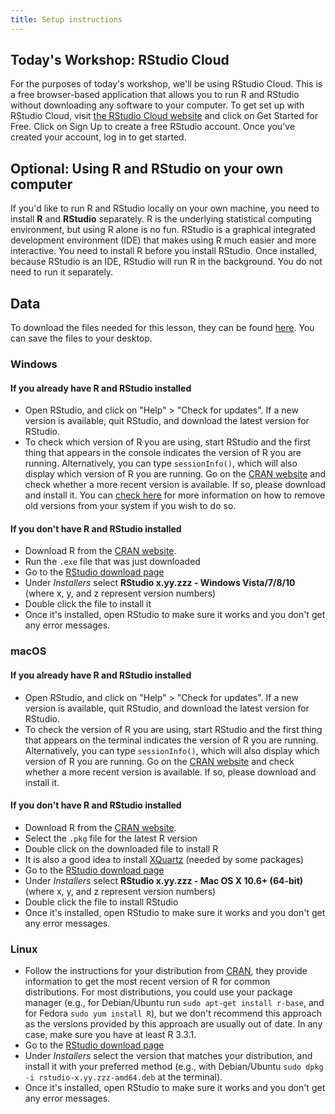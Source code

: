 ```yaml
---
title: Setup instructions
---
```

## Today's Workshop: RStudio Cloud

For the purposes of today's workshop, we'll be using RStudio Cloud. This is a free browser-based application that allows you to run R and RStudio without downloading any software to your computer. To get set up with RStudio Cloud, visit [the RStudio Cloud website](https://rstudio.cloud/) and click on Get Started for Free. Click on Sign Up to create a free RStudio account. Once you've created your account, log in to get started.


## Optional: Using R and RStudio on your own computer

If you'd like to run R and RStudio locally on your own machine, you need to install **R** and **RStudio** separately. R is the underlying statistical computing environment, but using R alone is no fun. RStudio is a graphical integrated development environment (IDE) that makes using R much easier and more interactive. You need to install R before you install RStudio. Once installed, because RStudio is an IDE, RStudio will run R in the background.  You do not need to run it separately.

## Data

To download the files needed for this lesson, they can be found [here](https://figshare.com/articles/dataset/litsearchr_lc_files/12753506/2). You can save the files to your desktop.

### Windows

#### If you already have R and RStudio installed

* Open RStudio, and click on "Help" > "Check for updates". If a new version is
	available, quit RStudio, and download the latest version for RStudio.
* To check which version of R you are using, start RStudio and the first thing
  that appears in the console indicates the version of R you are
  running. Alternatively, you can type `sessionInfo()`, which will also display
  which version of R you are running. Go on
  the [CRAN website](https://cran.r-project.org/bin/windows/base/) and check
  whether a more recent version is available. If so, please download and install
  it. You can [check here](https://cran.r-project.org/bin/windows/base/rw-FAQ.html#How-do-I-UNinstall-R_003f) for
  more information on how to remove old versions from your system if you wish to do so.

#### If you don't have R and RStudio installed

* Download R from
  the [CRAN website](http://cran.r-project.org/bin/windows/base/release.htm).
* Run the `.exe` file that was just downloaded
* Go to the [RStudio download page](https://www.rstudio.com/products/rstudio/download/#download)
* Under *Installers* select **RStudio x.yy.zzz - Windows
  Vista/7/8/10** (where x, y, and z represent version numbers)
* Double click the file to install it
* Once it's installed, open RStudio to make sure it works and you don't get any
  error messages.


### macOS

#### If you already have R and RStudio installed

* Open RStudio, and click on "Help" > "Check for updates". If a new version is
	available, quit RStudio, and download the latest version for RStudio.
* To check the version of R you are using, start RStudio and the first thing
  that appears on the terminal indicates the version of R you are running. Alternatively, you can type `sessionInfo()`, which will also display which version of R you are running. Go on
  the [CRAN website](https://cran.r-project.org/bin/macosx/) and check
  whether a more recent version is available. If so, please download and install
  it.

#### If you don't have R and RStudio installed

* Download R from
  the [CRAN website](http://cran.r-project.org/bin/macosx/).
* Select the `.pkg` file for the latest R version
* Double click on the downloaded file to install R
* It is also a good idea to install [XQuartz](https://www.xquartz.org/) (needed
  by some packages)
* Go to the [RStudio download page](https://www.rstudio.com/products/rstudio/download/#download)
* Under *Installers* select **RStudio x.yy.zzz - Mac OS X 10.6+ (64-bit)**
  (where x, y, and z represent version numbers)
* Double click the file to install RStudio
* Once it's installed, open RStudio to make sure it works and you don't get any
  error messages.


### Linux

* Follow the instructions for your distribution
  from [CRAN](https://cloud.r-project.org/bin/linux), they provide information
  to get the most recent version of R for common distributions. For most
  distributions, you could use your package manager (e.g., for Debian/Ubuntu run
  `sudo apt-get install r-base`, and for Fedora `sudo yum install R`), but we
  don't recommend this approach as the versions provided by this approach are
  usually out of date. In any case, make sure you have at least R 3.3.1.
* Go to the
  [RStudio download page](https://www.rstudio.com/products/rstudio/download/#download)
* Under *Installers* select the version that matches your distribution, and
  install it with your preferred method (e.g., with Debian/Ubuntu `sudo dpkg -i
  rstudio-x.yy.zzz-amd64.deb` at the terminal).
* Once it's installed, open RStudio to make sure it works and you don't get any
  error messages.
